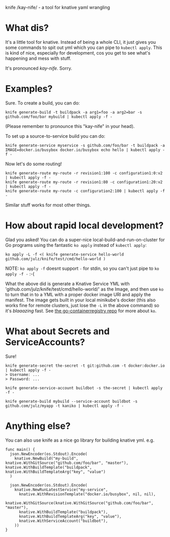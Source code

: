 knife /kay-nife/ - a tool for knative yaml wrangling

# What dis?

It's a little tool for knative. Instead of being a whole CLI, it just gives you some commands to spit out yml which you can pipe to `kubectl apply`. This is kind of nice, especially for development, cos you get to see what's happening and mess with stuff.

It's pronounced _kay-nife_. Sorry.

# Examples?

Sure. To create a build, you can do:

~~~~
knife generate-build -t buildpack -a arg1=foo -a arg2=bar -s github.com/foo/bar mybuild | kubectl apply -f -
~~~~

(Please remember to pronounce this "kay-nife" in your head).

To set up a source-to-service build you can do:

~~~~
knife generate-service myservice -s github.com/foo/bar -t buildpack -a IMAGE=docker.io/busybox docker.io/busybox echo hello | kubectl apply -f -
~~~~


Now let's do some routing!

~~~~
knife generate-route my-route -r revision1:100 -c configuration1:0:v2 | kubectl apply -f -
knife generate-route my-route -r revision1:80 -c configuration1:20:v2 | kubectl apply -f -
knife generate-route my-route -c configuration2:100 | kubectl apply -f -
~~~~

Similar stuff works for most other things.

# How about rapid local development?

Glad you asked! You can do a super-nice local-build-and-run-on-cluster for Go programs using the fantastic `ko apply` instead of `kubectl apply`:

~~~~
ko apply -L -f <( knife generate-service hello-world github.com/julz/knife/test/cmd/hello-world )
~~~~

NOTE: `ko apply -f` doesnt support `-` for stdin, so you can't just pipe to `ko apply -f -` :-(

What the above did is generate a Knative Service YML with 'github.com/julz/knife/test/cmd/hello-world/' as the Image, and then use `ko` to turn that in to a YML with a proper docker image URI and apply the manifest. The image gets built in your local minikube's docker (this also works fine for remote clusters, just lose the `-L` in the above command) so it's _blaaazing_ fast. See [the go-containerregistry repo](https://github.com/google/go-containerregistry/tree/master/cmd/ko) for more about `ko`.

# What about Secrets and ServiceAccounts?

Sure!

~~~~
knife generate-secret the-secret -t git:github.com -t docker:docker.io | kubectl apply -f -
> Username: ...
> Password: ...

knife generate-service-account buildbot -s the-secret | kubectl apply -f -

knife generate-build mybuild --service-account buildbot -s github.com/julz/myapp -t kaniko | kubectl apply -f -
~~~~

# Anything else?

You can also use knife as a nice go library for building knative yml. e.g.

~~~~golang
func main() {
  json.NewEncoder(os.Stdout).Encode( 
    knative.NewBuild("my-build", knative.WithGitSource("github.com/foo/bar", "master"), knative.WithBuildTemplate("buildpack", knative.WithBuildTemplateArg("key", "value")
  )

  json.NewEncoder(os.Stdout).Encode( 
    knative.NewRunLatestService("my-service",
      knative.WithRevisionTemplate("docker.io/busybox", nil, nil), 
      knative.WithGitSource(knative.WithGitSource("github.com/foo/bar", "master"), 
      knative.WithBuildTemplate("buildpack"), 
      knative.WithBuildTemplateArg("key", "value"),
      knative.WithServiceAccount("buildbot"),
    ))
}
~~~~
